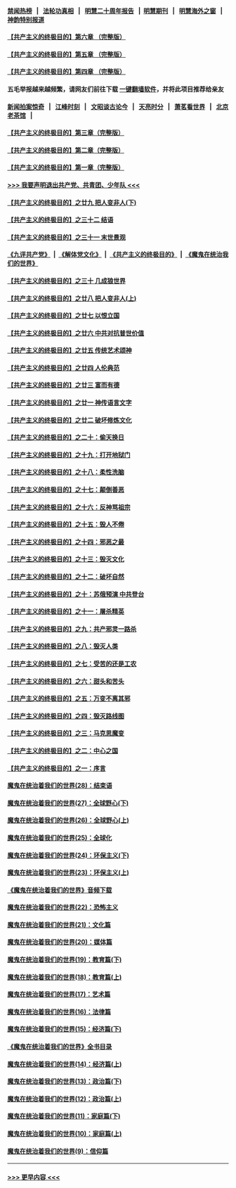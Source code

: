 #### [禁闻热榜](热点新闻.md?=0)  &nbsp;&nbsp;|&nbsp;&nbsp; [法轮功真相](https://github.com/gfw-breaker/truth/blob/master/README.md?=0) &nbsp;&nbsp;|&nbsp;&nbsp; [明慧二十周年报告](https://github.com/gfw-breaker/mh-reports/blob/master/README.md?=0) &nbsp;&nbsp;|&nbsp;&nbsp;[明慧期刊](https://github.com/gfw-breaker/mh-qikan) &nbsp;&nbsp;|&nbsp;&nbsp; [明慧海外之窗](https://github.com/gfw-breaker/mh-news/blob/master/README.md?=0) &nbsp;&nbsp;|&nbsp;&nbsp; [神韵特别报道](https://github.com/gfw-breaker/mh-news/blob/master/shenyun.md?=0)
#### [【共产主义的终极目的】第六章 （完整版）](../pages/nsc422/n11428913.md?t=03181731) 
#### [【共产主义的终极目的】第五章 （完整版）](../pages/nsc422/n11428912.md?t=03181731) 
#### [【共产主义的终极目的】第四章 （完整版）](../pages/nsc422/n11428907.md?t=03181731) 
#### 五毛举报越来越频繁，请网友们前往下载 [一键翻墙软件](https://github.com/gfw-breaker/ssr-accounts)，并将此项目推荐给亲友
#### [新闻拍案惊奇](https://github.com/gfw-breaker/banned-news/blob/master/pages/link4.md) &nbsp;&nbsp;|&nbsp;&nbsp; [江峰时刻](https://github.com/gfw-breaker/banned-news/blob/master/pages/link4.md) &nbsp;&nbsp;|&nbsp;&nbsp; [文昭谈古论今](https://github.com/gfw-breaker/banned-news/blob/master/pages/link4.md) &nbsp;&nbsp;|&nbsp;&nbsp; [天亮时分](https://github.com/gfw-breaker/banned-news/blob/master/pages/link4.md) &nbsp;&nbsp;|&nbsp;&nbsp; [萧茗看世界](https://github.com/gfw-breaker/banned-news/blob/master/pages/link4.md) &nbsp;&nbsp;|&nbsp;&nbsp; [北京老茶馆](https://github.com/gfw-breaker/banned-news/blob/master/pages/link4.md) &nbsp;&nbsp;|&nbsp;&nbsp; 
#### [【共产主义的终极目的】第三章（完整版）](../pages/nsc422/n11428848.md?t=03181731) 
#### [【共产主义的终极目的】第二章（完整版）](../pages/nsc422/n11428831.md?t=03181731) 
#### [【共产主义的终极目的】第一章（完整版）](../pages/nsc422/n11417651.md?t=03181731) 
#### [>>> 我要声明退出共产党、共青团、少年队 <<<](https://github.com/begood0513/goodnews/blob/master/quit/letter.md) 
#### [【共产主义的终极目的】之廿九 把人变非人(下)](../pages/nsc422/n11344140.md?t=03181731) 
#### [【共产主义的终极目的】之三十二 结语](../pages/nsc422/n11360535.md?t=03181731) 
#### [【共产主义的终极目的】之三十一 末世景观](../pages/nsc422/n11351129.md?t=03181731) 
#### [《九评共产党》](https://github.com/begood0513/9ping.md/blob/master/README.md) &nbsp;|&nbsp; [《解体党文化》](../../../../jtdwh.md/blob/master/README.md)  &nbsp;|&nbsp; [《共产主义的终极目的》](../../../../gczydzjmd.md/blob/master/README.md) &nbsp;|&nbsp; [《魔鬼在统治我们的世界》](../../../../mgztzwmdsj.md/blob/master/README.md) 
#### [【共产主义的终极目的】之三十 几成狼世界](../pages/nsc422/n11348280.md?t=03181731) 
#### [【共产主义的终极目的】之廿八 把人变非人(上)](../pages/nsc422/n11340492.md?t=03181731) 
#### [【共产主义的终极目的】之廿七 以恨立国](../pages/nsc422/n11336944.md?t=03181731) 
#### [【共产主义的终极目的】之廿六 中共对抗普世价值](../pages/nsc422/n11324785.md?t=03181731) 
#### [【共产主义的终极目的】之廿五 传统艺术颂神](../pages/nsc422/n11296396.md?t=03181731) 
#### [【共产主义的终极目的】之廿四 人伦典范](../pages/nsc422/n11296397.md?t=03181731) 
#### [【共产主义的终极目的】之廿三 富而有德](../pages/nsc422/n11283598.md?t=03181731) 
#### [【共产主义的终极目的】之廿一 神传语言文字](../pages/nsc422/n11263265.md?t=03181731) 
#### [【共产主义的终极目的】之廿二 破坏修炼文化](../pages/nsc422/n11245728.md?t=03181731) 
#### [【共产主义的终极目的】之二十：偷天换日](../pages/nsc422/n11238846.md?t=03181731) 
#### [【共产主义的终极目的】之十九：打开地狱门](../pages/nsc422/n11206376.md?t=03181731) 
#### [【共产主义的终极目的】之十八：柔性洗脑](../pages/nsc422/n11199994.md?t=03181731) 
#### [【共产主义的终极目的】之十七：颠倒善恶](../pages/nsc422/n11179782.md?t=03181731) 
#### [【共产主义的终极目的】之十六：反神骂祖宗](../pages/nsc422/n11166798.md?t=03181731) 
#### [【共产主义的终极目的】之十五：毁人不倦](../pages/nsc422/n11166792.md?t=03181731) 
#### [【共产主义的终极目的】之十四：邪恶之最](../pages/nsc422/n11150249.md?t=03181731) 
#### [【共产主义的终极目的】之十三：毁灭文化](../pages/nsc422/n11135227.md?t=03181731) 
#### [【共产主义的终极目的】之十二：破坏自然](../pages/nsc422/n11135214.md?t=03181731) 
#### [【共产主义的终极目的】之十：苏俄预演 中共登台](../pages/nsc422/n11118424.md?t=03181731) 
#### [【共产主义的终极目的】之十一：屠杀精英](../pages/nsc422/n11118442.md?t=03181731) 
#### [【共产主义的终极目的】之九：共产邪灵一路杀](../pages/nsc422/n11114139.md?t=03181731) 
#### [【共产主义的终极目的】之八：毁灭人类](../pages/nsc422/n11108503.md?t=03181731) 
#### [【共产主义的终极目的】之七：受苦的还是工农](../pages/nsc422/n11101809.md?t=03181731) 
#### [【共产主义的终极目的】之六：甜头和苦头](../pages/nsc422/n11096971.md?t=03181731) 
#### [【共产主义的终极目的】之五：万变不离其邪](../pages/nsc422/n11091285.md?t=03181731) 
#### [【共产主义的终极目的】之四：毁灭路线图](../pages/nsc422/n11086284.md?t=03181731) 
#### [【共产主义的终极目的】之三：马克思魔变](../pages/nsc422/n11061941.md?t=03181731) 
#### [【共产主义的终极目的】之二：中心之国](../pages/nsc422/n11047728.md?t=03181731) 
#### [【共产主义的终极目的】之一：序言](../pages/nsc422/n11086077.md?t=03181731) 
#### [魔鬼在统治着我们的世界(28)：结束语](../pages/nsc422/n10936246.md?t=03181731) 
#### [魔鬼在统治着我们的世界(27)：全球野心(下)](../pages/nsc422/n10928319.md?t=03181731) 
#### [魔鬼在统治着我们的世界(26)：全球野心(上)](../pages/nsc422/n10900318.md?t=03181731) 
#### [魔鬼在统治着我们的世界(25)：全球化](../pages/nsc422/n10788205.md?t=03181731) 
#### [魔鬼在统治着我们的世界(24)：环保主义(下)](../pages/nsc422/n10695307.md?t=03181731) 
#### [魔鬼在统治着我们的世界(23)：环保主义(上)](../pages/nsc422/n10688613.md?t=03181731) 
#### [《魔鬼在统治着我们的世界》音频下载](../pages/nsc422/n10635553.md?t=03181731) 
#### [魔鬼在统治着我们的世界(22)：恐怖主义](../pages/nsc422/n10614727.md?t=03181731) 
#### [魔鬼在统治着我们的世界(21)：文化篇](../pages/nsc422/n10597706.md?t=03181731) 
#### [魔鬼在统治着我们的世界(20)：媒体篇](../pages/nsc422/n10586579.md?t=03181731) 
#### [魔鬼在统治着我们的世界(19)：教育篇(下)](../pages/nsc422/n10564808.md?t=03181731) 
#### [魔鬼在统治着我们的世界(18)：教育篇(上)](../pages/nsc422/n10526970.md?t=03181731) 
#### [魔鬼在统治着我们的世界(17)：艺术篇](../pages/nsc422/n10499093.md?t=03181731) 
#### [魔鬼在统治着我们的世界(16)：法律篇](../pages/nsc422/n10485969.md?t=03181731) 
#### [魔鬼在统治着我们的世界(15)：经济篇(下)](../pages/nsc422/n10469975.md?t=03181731) 
#### [《魔鬼在统治着我们的世界》全书目录](../pages/nsc422/n10464261.md?t=03181731) 
#### [魔鬼在统治着我们的世界(14)：经济篇(上)](../pages/nsc422/n10457370.md?t=03181731) 
#### [魔鬼在统治着我们的世界(13)：政治篇(下)](../pages/nsc422/n10448270.md?t=03181731) 
#### [魔鬼在统治着我们的世界(12)：政治篇(上)](../pages/nsc422/n10444576.md?t=03181731) 
#### [魔鬼在统治着我们的世界(11)：家庭篇(下)](../pages/nsc422/n10440961.md?t=03181731) 
#### [魔鬼在统治着我们的世界(10)：家庭篇(上)](../pages/nsc422/n10435448.md?t=03181731) 
#### [魔鬼在统治着我们的世界(9)：信仰篇](../pages/nsc422/n10432159.md?t=03181731) 

----
#### [ >>> 更早内容 <<< ](../indexes/nsc422-earlier.md)
